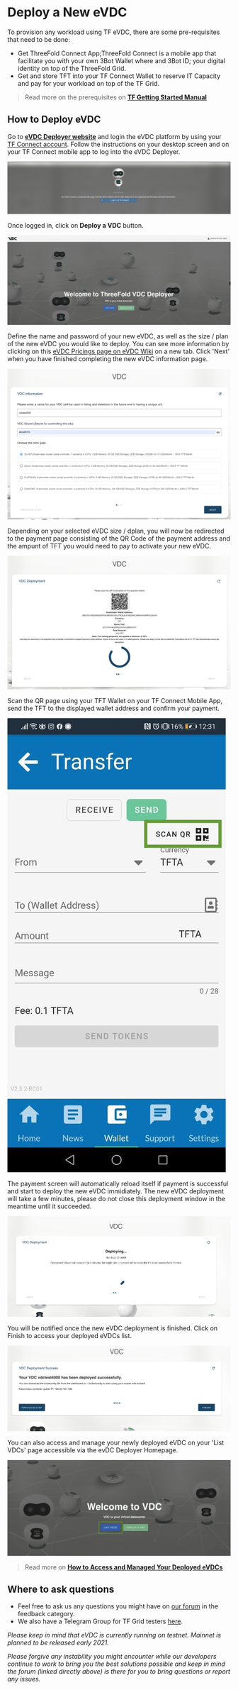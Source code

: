 # Deploy a New eVDC

To provision any workload using TF eVDC, there are some pre-requisites that need to be done:

- Get ThreeFold Connect App;ThreeFold Connect is a mobile app that facilitate you with your own 3Bot Wallet where and 3Bot ID; your digital identity on top of the ThreeFold Grid.
- Get and store TFT into your TF Connect Wallet to reserve IT Capacity and pay for your workload on top of the TF Grid.

> Read more on the prerequisites on [__TF Getting Started Manual__](all_getting_started)

## How to Deploy eVDC 

Go to [__eVDC Deployer website__](https://vdc.testnet.grid.tf/vdc/#/) and login the eVDC platform by using your [TF Connect account](threefold_connect_install). Follow the instructions on your desktop screen and on your TF Connect mobile app to log into the eVDC Deployer.

![](img/evdc_login.png)

Once logged in, click on __Deploy a VDC__ button.

![](img/evdc_deploy.png)

Define the name and password of your new eVDC, as well as the size / plan of the new eVDC you would like to deploy. You can see more information by clicking on this [eVDC Pricings page on eVDC Wiki](https://vdc.threefold.io/docs/start-pay/) on a new tab. Click 'Next' when you have finished completing the new eVDC information page.

![](img/evdc_signup.png)

Depending on your selected eVDC size / dplan, you will now be redirected to the payment page consisting of the QR Code of the payment address and the ampunt of TFT you would need to pay to activate your new eVDC.

![](img/evdc_payment.png)

Scan the QR page using your TFT Wallet on your TF Connect Mobile App, send the TFT to the displayed wallet address and confirm your payment. 

![](img/scanqr.jpeg)

The payment screen will automatically reload itself if payment is successful and start to deploy the new eVDC immidiately. The new eVDC deployment will take a few minutes, please do not close this deployment window in the meantime until it succeeded.

![](img/deploy_vdc.png)

You will be notified once the new eVDC deployment is finished. Click on Finish to access your deployed eVDCs list.

![](img/newvdc.png)

You can also access and manage your newly deployed eVDC on your 'List VDCs' page accessible via the evDC Deployer Homepage.

![](img/deployer.png)

> Read more on [__How to Access and Managed Your Deployed eVDCs__](evdc_manage)

## Where to ask questions

- Feel free to ask us any questions you might have on [our forum](https://forum.threefold.io) in the feedback category.
- We also have a Telegram Group for TF Grid testers [here](https://t.me/joinchat/BwOvOxxgK59GmRoZ2_sM0w).

*Please keep in mind that eVDC is currently running on testnet. Mainnet is planned to be released early 2021.*

*Please forgive any instability you might encounter while our developers continue to work to bring you the best solutions possible and keep in mind the forum (linked directly above) is there for you to bring questions or report any issues.*

